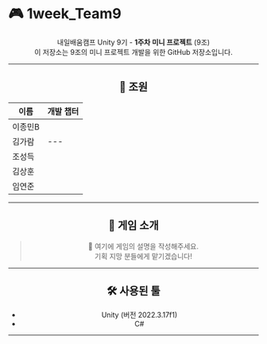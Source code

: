 # 🎮 1week_Team9
<div align="center">

내일배움캠프 Unity 9기 - **1주차 미니 프로젝트** (9조)  
이 저장소는 9조의 미니 프로젝트 개발을 위한 GitHub 저장소입니다.

---

## 👥 조원
| 이름       | 개발 챕터   |
|------------|------------|
| 이종민B     |            |
| 김가람      |   ---      |
| 조성득      |            |
| 김상훈      |            |
| 임연준      |            |

---

## 🎲 게임 소개

> 📌 여기에 게임의 설명을 작성해주세요.  
> 기획 지망 분들에게 맡기겠습니다!

---

## 🛠️ 사용된 툴

- Unity (버전 2022.3.17f1)
- C#

---
</div>
